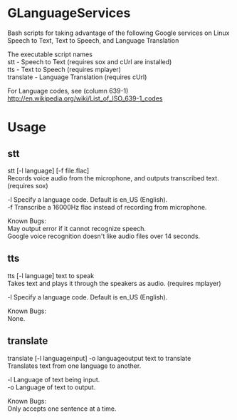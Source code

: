 GLanguageServices
=================

Bash scripts for taking advantage of the following Google services on Linux  
Speech to Text, Text to Speech, and Language Translation

The executable script names  
stt - Speech to Text (requires sox and cUrl are installed)  
tts - Text to Speech (requires mplayer)  
translate - Language Translation (requires cUrl)  


For Language codes, see (column 639-1)  
http://en.wikipedia.org/wiki/List_of_ISO_639-1_codes


Usage
=====

## stt

stt [-l language] [-f file.flac]  
Records voice audio from the microphone, and outputs transcribed text. (requires sox)

-l    Specify a language code. Default is en_US (English).  
-f    Transcribe a 16000Hz flac instead of recording from microphone.

Known Bugs:  
May output error if it cannot recognize speech.  
Google voice recognition doesn't like audio files over 14 seconds.


## tts

tts [-l language] text to speak  
Takes text and plays it through the speakers as audio. (requires mplayer)

-l    Specify a language code. Default is en_US (English).

Known Bugs:  
None.


## translate

translate [-l languageinput] -o languageoutput text to translate  
Translates text from one language to another.

-l    Language of text being input.  
-o    Language of text to output.

Known Bugs:  
Only accepts one sentence at a time.
